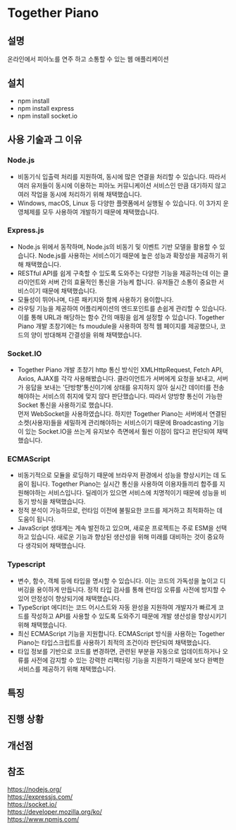 # Together Piano
## 설명
온라인에서 피아노를 연주 하고 소통할 수 있는 웹 애플리케이션
## 설치
- npm install
- npm install express
- npm install socket.io

## 사용 기술과 그 이유
### Node.js
- 비동기식 입출력 처리를 지원하여, 동시에 많은 연결을 처리할 수 있습니다. 따라서 여러 유저들이 동시에 이용하는 피아노 커뮤니케이션 서비스인 만큼 대기하지 않고 여러 작업을 동시에 처리하기 위해 채택했습니다.
- Windows, macOS, Linux 등 다양한 플랫폼에서 실행될 수 있습니다. 이 3가지 운영체제를 모두 사용하여 개발하기 때문에 채택했습니다.
### Express.js
- Node.js 위에서 동작하며, Node.js의 비동기 및 이벤트 기반 모델을 활용할 수 있습니다. Node.js를 사용하는 서비스이기 때문에 높은 성능과 확장성을 제공하기 위해 채택했습니다.
- RESTful API를 쉽게 구축할 수 있도록 도와주는 다양한 기능을 제공하는데 이는 클라이언트와 서버 간의 효율적인 통신을 가능케 합니다. 유저들간 소통이 중요한 서비스이기 때문에 채택했습니다.
- 모듈성이 뛰어나며, 다른 패키지와 함께 사용하기 용이합니다. 
- 라우팅 기능을 제공하여 어플리케이션의 엔드포인트를 손쉽게 관리할 수 있습니다. 이를 통해 URL과 해당하는 함수 간의 매핑을 쉽게 설정할 수 있습니다. Together Piano 개발 초창기에는 fs moudule을 사용하여 정적 웹 페이지를 제공했으나, 코드의 양이 방대해져 간결성을 위해 채택했습니다.
### Socket.IO
- Together Piano 개발 초창기 http 통신 방식인 XMLHttpRequest, Fetch API, Axios, AJAX를 각각 사용해봤습니다. 클라이언트가 서버에게 요청을 보내고, 서버가 응답을 보내는 '단방향'통신이기에 상태를 유지하지 않아 실시간 데이터를 전송해야하는 서비스의 취지에 맞지 않다 판단했습니다. 따라서 양방향 통신이 가능한 Socket 통신을 사용하기로 했습니다.  
먼저 WebSocket을 사용하였습니다. 하지만 Together Piano는 서버에서 연결된 소켓(사용자)들을 세밀하게 관리해야하는 서비스이기 때문에 Broadcasting 기능이 있는 Socket.IO을 쓰는게 유지보수 측면에서 훨씬 이점이 많다고 판단되여 채택했습니다.
### ECMAScript
- 비동기적으로 모듈을 로딩하기 때문에 브라우저 환경에서 성능을 향상시키는 데 도움이 됩니다. Together Piano는 실시간 통신을 사용하여 이용자들끼리 합주를 지원해야하는 서비스입니다. 딜레이가 있으면 서비스에 치명적이기 때문에 성능을 비동기 방식을 채택했습니다.
- 정적 분석이 가능하므로, 런타임 이전에 불필요한 코드를 제거하고 최적화하는 데 도움이 됩니다.
- JavaScript 생태계는 계속 발전하고 있으며, 새로운 프로젝트는 주로 ESM을 선택하고 있습니다. 새로운 기능과 향상된 생산성을 위해 미래를 대비하는 것이 중요하다 생각되어 채택했습니다.
### Typescript
- 변수, 함수, 객체 등에 타입을 명시할 수 있습니다. 이는 코드의 가독성을 높이고 디버깅을 용이하게 만듭니다. 정적 타입 검사를 통해 런타임 오류를 사전에 방지할 수 있어 안정성이 향상되기에 채택했습니다.
- TypeScript 에디터는 코드 어시스트와 자동 완성을 지원하여 개발자가 빠르게 코드를 작성하고 API를 사용할 수 있도록 도와주기 때문에 개발 생산성을 향상시키기 위해 채택했습니다.
- 최신 ECMAScript 기능을 지원합니다. ECMAScript 방식을 사용하는 Together Piano는 타입스크립트를 사용하기 최적의 조건이라 판단되여 채택했습니다.
- 타입 정보를 기반으로 코드를 변경하면, 관련된 부분을 자동으로 업데이트하거나 오류를 사전에 감지할 수 있는 강력한 리팩터링 기능을 지원하기 때문에 보다 완벽한 서비스를 제공하기 위해 채택했습니다.
## 특징
## 진행 상황
## 개선점
## 참조
https://nodejs.org/  
https://expressjs.com/  
https://socket.io/  
https://developer.mozilla.org/ko/  
https://www.npmjs.com/  